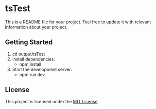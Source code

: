 
# tsTest

This is a README file for your project. Feel free to update it with relevant information about your project.

## Getting Started

1. cd output/tsTest
2. Install dependencies:
   - npm install
3. Start the development server:
   - npm run dev

## License

This project is licensed under the [MIT License](LICENSE).